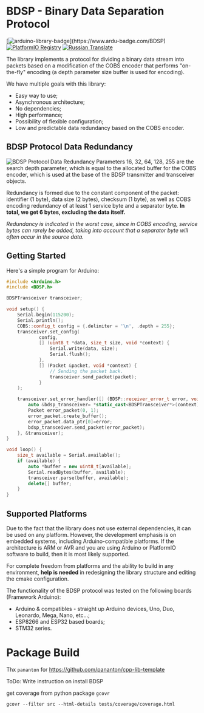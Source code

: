 **BDSP** - Binary Data Separation Protocol
===========
[![arduino-library-badge](https://www.ardu-badge.com/badge/BDSP.svg?)](https://www.ardu-badge.com/BDSP)
[![PlatformIO Registry](https://badges.registry.platformio.org/packages/kobaproduction/library/BDSP.svg)](https://registry.platformio.org/libraries/kobaproduction/BDSP)
[![Russian Translate](https://img.shields.io/badge/README-RUSSIAN_TRANLATE-blueviolet.svg?style=flat-square)](https://github-com.translate.goog/KobaProduction/BDSP?_x_tr_sl=en&_x_tr_tl=ru)


The library implements a protocol for dividing a binary data stream into packets based on a modification of the COBS encoder that performs "on-the-fly" encoding (a depth parameter size buffer is used for encoding).

We have multiple goals with this library:
* Easy way to use;
* Asynchronous architecture;
* No dependencies;
* High performance;
* Possibility of flexible configuration;
* Low and predictable data redundancy based on the COBS encoder.

## BDSP Protocol Data Redundancy
![BDSP Protocol Data Redundancy](docs/attachments/images/bdsp-data-redundancy.webp)
Parameters 16, 32, 64, 128, 255 are the search depth parameter, which is equal to the allocated buffer for the COBS encoder, which is used at the base of the BDSP transmitter and transceiver objects.

Redundancy is formed due to the constant component of the packet: identifier (1 byte), data size (2 bytes), checksum (1 byte), as well as COBS encoding redundancy of at least 1 service byte and a separator byte. 
**In total, we get 6 bytes, excluding the data itself.** 

_Redundancy is indicated in the worst case, since in COBS encoding, service bytes can rarely be added, taking into account that a separator byte will often occur in the source data._


## Getting Started

Here's a simple program for Arduino:

```cpp
#include <Arduino.h>
#include <BDSP.h>

BDSPTransceiver transceiver;

void setup() {
    Serial.begin(115200);
    Serial.println();
    COBS::config_t config = {.delimiter = '\n', .depth = 255};
    transceiver.set_config(
            config,
            [] (uint8_t *data, size_t size, void *context) {
                Serial.write(data, size);
                Serial.flush();
            },
            [] (Packet &packet, void *context) {
                // Sending the packet back.
                transceiver.send_packet(packet);
            }
    );

    transceiver.set_error_handler([] (BDSP::receiver_error_t error, void *context) {
        auto &bdsp_transceiver= *static_cast<BDSPTransceiver*>(context);
        Packet error_packet(0, 1);
        error_packet.create_buffer();
        error_packet.data_ptr[0]=error;
        bdsp_transceiver.send_packet(error_packet);
    }, &transceiver);
}

void loop() {
    size_t available = Serial.available();
    if (available) {
        auto *buffer = new uint8_t[available];
        Serial.readBytes(buffer, available);
        transceiver.parse(buffer, available);
        delete[] buffer;
    }
}
```

## Supported Platforms

Due to the fact that the library does not use external dependencies, it can be used on any platform. However, the development emphasis is on embedded systems, including Arduino-compatible platforms. 
If the architecture is ARM or AVR and you are using Arduino or PlatformIO software to build, then it is most likely supported. 

For complete freedom from platforms and the ability to build in any environment, **help is needed** in redesigning the library structure and editing the cmake configuration. 

The functionality of the BDSP protocol was tested on the following boards (Framework Arduino):
* Arduino & compatibles - straight up Arduino devices, Uno, Duo, Leonardo, Mega, Nano, etc...;
* ESP8266 and ESP32 based boards;
* STM32 series.


# Package Build

Thx `pananton` for https://github.com/pananton/cpp-lib-template

ToDo: Write instruction on install BDSP

get coverage from python package `gcovr`
```
gcovr --filter src --html-details tests/coverage/coverage.html
```